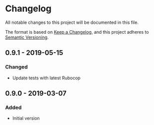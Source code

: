 # Changelog

All notable changes to this project will be documented in this file.

The format is based on [Keep a Changelog](https://keepachangelog.com/en/1.0.0/),
and this project adheres to [Semantic Versioning](https://semver.org/spec/v2.0.0.html).

## 0.9.1 - 2019-05-15
### Changed
- Update tests with latest Rubocop

## 0.9.0 - 2019-03-07
### Added
- Initial version
